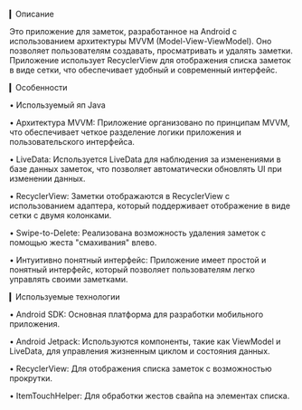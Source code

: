 ▎Описание

Это приложение для заметок, разработанное на Android с использованием архитектуры MVVM (Model-View-ViewModel). Оно позволяет пользователям создавать, просматривать и удалять заметки. Приложение использует RecyclerView для отображения списка заметок в виде сетки, что обеспечивает удобный и современный интерфейс.

▎Особенности

• Используемый яп Java

• Архитектура MVVM: Приложение организовано по принципам MVVM, что обеспечивает четкое разделение логики приложения и пользовательского интерфейса.

• LiveData: Используется LiveData для наблюдения за изменениями в базе данных заметок, что позволяет автоматически обновлять UI при изменении данных.

• RecyclerView: Заметки отображаются в RecyclerView с использованием адаптера, который поддерживает отображение в виде сетки с двумя колонками.

• Swipe-to-Delete: Реализована возможность удаления заметок с помощью жеста "смахивания" влево.

• Интуитивно понятный интерфейс: Приложение имеет простой и понятный интерфейс, который позволяет пользователям легко управлять своими заметками.

▎Используемые технологии

• Android SDK: Основная платформа для разработки мобильного приложения.

• Android Jetpack: Используются компоненты, такие как ViewModel и LiveData, для управления жизненным циклом и состояния данных.

• RecyclerView: Для отображения списка заметок с возможностью прокрутки.

• ItemTouchHelper: Для обработки жестов свайпа на элементах списка.

